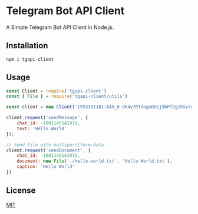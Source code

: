 # Telegram Bot API Client

A Simple Telegram Bot API Client in Node.js.

## Installation

```shell
npm i tgapi-client
```

## Usage

```js
const Client = require('tgapi-client')
const { File } = require('tgapi-client/utils')

const client = new Client('1953331181:AAH_8-dK4y7RTdogxBOzj9bPfZg1hSvr4jI');

client.request('sendMessage', {
    chat_id: -1001145141919,
    text: 'Hello World'
});

// Send file with multipart/form-data
client.request('sendDocument', {
    chat_id: -1001145141919,
    document: new File('./hello-world.txt', 'Hello World.txt'),
    caption: 'Hello World'
})
```

## License

[MIT](./LICENSE)
